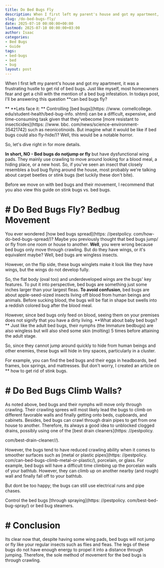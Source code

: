 ```yaml
---
title: Do Bed Bugs Fly
description: When I first left my parent's house and got my apartment, it was a frustrating hustle to get rid of bed bugs. Just like myself, most homeowners fear and get a...
slug: /do-bed-bugs-fly/
date: 2025-07-10 00:00:00+00:00
lastmod: 2025-07-10 00:00:00+03:00
author: Isaac
categories:
- Bed Bugs
- Guide
tags:
- bed-bugs
- bed
- bug
layout: post
---
```


When I first left my parent's house and got my apartment, it was a frustrating hustle to get rid of bed bugs. Just like myself, most homeowners fear and get a chill with the mention of a bed bug infestation. In todays post, I'll be answering this question **can bed bugs fly?

** **Lets face it: ** Controlling [bed bugs](https: //www. cornellcollege. edu/student-health/bed-bug-info. shtml) can be a difficult, expensive, and time-consuming task given that they'vebecome [more resistant to insecticides](https: //www. bbc. com/news/science-environment-35421742) such as neonicotinoids. But imagine what it would be like if bed bugs could also fly-hide/)? Well, this would be a notable horror.

So, let's dive right in for more details.

**In short, NO - Bed bugs do notjump or fly** but have dysfunctional wing pads. They mainly use crawling to move around looking for a blood meal, a hiding place, or a new host. So, if you've seen an insect that closely resembles a bud bug flying around the house, most probably we're talking about carpet beetles or stink bugs (bet luckily these don't bite).

Before we move on with bed bugs and their movement, I recommend that you also view this guide on stink bugs vs. bed bugs.

# # Do Bed Bugs Fly? Bedbug Movement

You ever wondered [how bed bugs spread](https: //pestpolicy. com/how-do-bed-bugs-spread/)? Maybe you previously thought that bed bugs jump/ or fly from one room or house to another. **Well**, you were wrong because bed bugs only move through crawling. But do they have wings, or it's equivalent maybe? Well, bed bugs are wingless insects.

However, on the flip side, these bugs winglets make it look like they have wings, but the wings do not develop fully.

So, the flat body (oval too) and underdeveloped wings are the bugs' key features. To put it into perspective, bed bugs are something just some inches larger than your largest fleas. **To avoid confusion**, bed bugs are about apple-seed-sized insects living off blood from human beings and animals. Before sucking blood, the bugs will be flat in shape but swells into a reddish colored bug after the blood meal.

However, since bed bugs only feed on blood, seeing them on your premises does not signify that you have a dirty living. **What about baby bed bugs? ** Just like the adult bed bugs, their nymphs (the Immature bedbugs) are also wingless but will also shed some skin (molting) 5 times before attaining the adult stage.

So, since they cannot jump around quickly to hide from human beings and other enemies, these bugs will hide in tiny spaces, particularly in a cluster.

For example, you can find the bed bugs and their eggs in headboards, bed frames, box springs, and mattresses. But don't worry, I created an article on ** how to get rid of stink bugs.

# # **Do Bed Bugs Climb Walls?**

As noted above, bed bugs and their nymphs will move only through crawling. Their crawling sprees will most likely lead the bugs to climb on different favorable walls and finally getting onto beds, cupboards, and cabinets. Besides, bed bugs can crawl through drain pipes to get from one house to another. Therefore, its always a good idea to unblocked clogged drains, possibly using one of the [best drain cleaners](https: //pestpolicy.

com/best-drain-cleaner//).

However, the bugs tend to have reduced crawling ability when it comes to smoother surfaces such as [metal or plastic pipes](https: //pestpolicy. com/can-bed-bugs-climb-metal-or-plastic/), porcelain, or glass. For example, bed bugs will have a difficult time climbing up the porcelain walls of your bathtub. However, they can climb up on another nearby (and rough) wall and finally fall off to your bathtub.

But dont be too happy; the bugs can still use electrical runs and pipe chases.

Control the bed bugs [through spraying](https: //pestpolicy. com/best-bed-bug-spray/) or bed bug steamers.

# # **Conclusion**

Its clear now that, despite having some wing pads, bed bugs will not jump or fly like your regular insects such as flies and fleas. The legs of these bugs do not have enough energy to propel it into a distance through jumping. Therefore, the sole method of movement for the bed bugs is through crawling.
